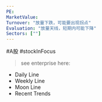 ```yaml
---
PE: 
MarketValue: 
Turnover: "放量下跌，可能要出现拐点"
Evaluation: "放量天线，短期内可能下降"
Sectors: [""]
---
```

#A股 #stockInFocus 
> see enterprise here: 
- Daily Line
- Weekly Line
- Moon Line
- Recent Trends

